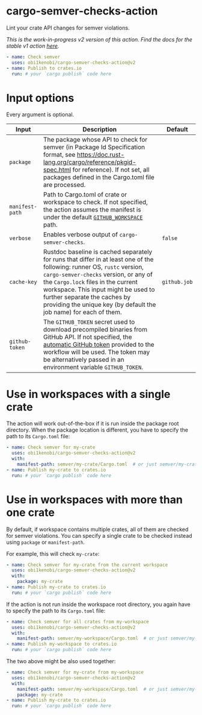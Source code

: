 # cargo-semver-checks-action
Lint your crate API changes for semver violations.

*This is the work-in-progress v2 version of this action. Find the docs for the stable v1 action [here](https://github.com/obi1kenobi/cargo-semver-checks-action/tree/v1.4).*

```yaml
- name: Check semver
  uses: obi1kenobi/cargo-semver-checks-action@v2
- name: Publish to crates.io
  run: # your `cargo publish` code here
```

# Input options

Every argument is optional.

| Input              | Description                                                                                                                       | Default |
|--------------------|-----------------------------------------------------------------------------------------------------------------------------------|---------|
| `package`            | The package whose API to check for semver (in Package Id Specification format, see https://doc.rust-lang.org/cargo/reference/pkgid-spec.html for reference). If not set, all packages defined in the Cargo.toml file are processed. | |
| `manifest-path`      | Path to Cargo.toml of crate or workspace to check. If not specified, the action assumes the manifest is under the default [`GITHUB_WORKSPACE`](https://docs.github.com/en/actions/learn-github-actions/variables#default-environment-variables) path. | |
| `verbose`            | Enables verbose output of `cargo-semver-checks`. | `false` |
| `cache-key`          | Rustdoc baseline is cached separately for runs that differ in at least one of the following: runner OS, `rustc` version, `cargo-semver-checks` version, or any of the `Cargo.lock` files in the current workspace. This input might be used to further separate the caches by providing the unique key (by default the job name) for each of them. | `github.job` |
| `github-token`       | The `GITHUB_TOKEN` secret used to download precompiled binaries from GitHub API. If not specified, the [automatic GitHub token](https://docs.github.com/en/actions/security-guides/automatic-token-authentication) provided to the workflow will be used. The token may be alternatively passed in an environment variable `GITHUB_TOKEN`. | |

# Use in workspaces with a single crate

The action will work out-of-the-box if it is run inside the package root directory. When the package location is different, you have to specify the path to its `Cargo.toml` file:
```yaml
- name: Check semver for my-crate
  uses: obi1kenobi/cargo-semver-checks-action@v2
  with:
    manifest-path: semver/my-crate/Cargo.toml  # or just semver/my-crate/
- name: Publish my-crate to crates.io
  run: # your `cargo publish` code here
```

# Use in workspaces with more than one crate

By default, if workspace contains multiple crates, all of them are checked for semver violations. You can specify a single crate to be checked instead using `package` or `manifest-path`.

For example, this will check `my-crate`:
```yaml
- name: Check semver for my-crate from the current workspace
  uses: obi1kenobi/cargo-semver-checks-action@v2
  with:
    package: my-crate
- name: Publish my-crate to crates.io
  run: # your `cargo publish` code here
```

If the action is not run inside the workspace root directory, you again have to specify the path to its `Cargo.toml` file:
```yaml
- name: Check semver for all crates from my-workspace
  uses: obi1kenobi/cargo-semver-checks-action@v2
  with:
    manifest-path: semver/my-workspace/Cargo.toml  # or just semver/my-workspace/
- name: Publish my-workspace to crates.io
  run: # your `cargo publish` code here
```

The two above might be also used together:
```yaml
- name: Check semver for my-crate from my-workspace
  uses: obi1kenobi/cargo-semver-checks-action@v2
  with:
    manifest-path: semver/my-workspace/Cargo.toml  # or just semver/my-workspace/
    package: my-crate
- name: Publish my-crate to crates.io
  run: # your `cargo publish` code here
```
